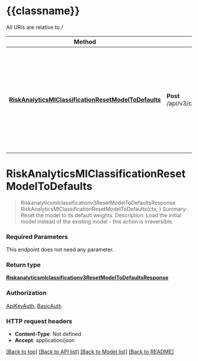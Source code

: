 # {{classname}}

All URIs are relative to */*

Method | HTTP request | Description
------------- | ------------- | -------------
[**RiskAnalyticsMlClassificationResetModelToDefaults**](RiskAnalyticsMlClassificationApi.md#RiskAnalyticsMlClassificationResetModelToDefaults) | **Post** /api/v3/classification/ml/models/reset | Summary: Reset the model to its default weights. Description: Load the initial model instead of the existing model - this action is irreversible.

# **RiskAnalyticsMlClassificationResetModelToDefaults**
> Riskanalyticsmlclassificationv3ResetModelToDefaultsResponse RiskAnalyticsMlClassificationResetModelToDefaults(ctx, )
Summary: Reset the model to its default weights. Description: Load the initial model instead of the existing model - this action is irreversible.

### Required Parameters
This endpoint does not need any parameter.

### Return type

[**Riskanalyticsmlclassificationv3ResetModelToDefaultsResponse**](riskanalyticsmlclassificationv3ResetModelToDefaultsResponse.md)

### Authorization

[ApiKeyAuth](../README.md#ApiKeyAuth), [BasicAuth](../README.md#BasicAuth)

### HTTP request headers

 - **Content-Type**: Not defined
 - **Accept**: application/json

[[Back to top]](#) [[Back to API list]](../README.md#documentation-for-api-endpoints) [[Back to Model list]](../README.md#documentation-for-models) [[Back to README]](../README.md)

